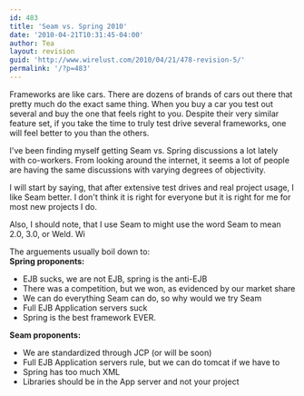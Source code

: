 ```yaml
---
id: 483
title: 'Seam vs. Spring 2010'
date: '2010-04-21T10:31:45-04:00'
author: Tea
layout: revision
guid: 'http://www.wirelust.com/2010/04/21/478-revision-5/'
permalink: '/?p=483'
---
```


Frameworks are like cars. There are dozens of brands of cars out there that pretty much do the exact same thing. When you buy a car you test out several and buy the one that feels right to you. Despite their very similar feature set, if you take the time to truly test drive several frameworks, one will feel better to you than the others.

I've been finding myself getting Seam vs. Spring discussions a lot lately with co-workers. From looking around the internet, it seems a lot of people are having the same discussions with varying degrees of objectivity.

I will start by saying, that after extensive test drives and real project usage, I like Seam better. I don't think it is right for everyone but it is right for me for most new projects I do.

Also, I should note, that I use Seam to might use the word Seam to mean 2.0, 3.0, or Weld. Wi

The arguements usually boil down to:  
**Spring proponents:**

- EJB sucks, we are not EJB, spring is the anti-EJB
- There was a competition, but we won, as evidenced by our market share
- We can do everything Seam can do, so why would we try Seam
- Full EJB Application servers suck
- Spring is the best framework EVER.

**Seam proponents:**

- We are standardized through JCP (or will be soon)
- Full EJB Application servers rule, but we can do tomcat if we have to
- Spring has too much XML
- Libraries should be in the App server and not your project